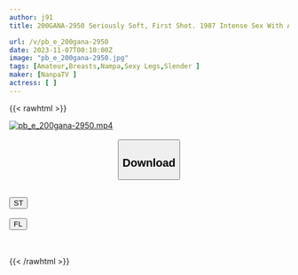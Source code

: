 ```yaml
---
author: j91
title: 200GANA-2950 Seriously Soft, First Shot. 1987 Intense Sex With A Calm And Beautiful Woman After Work! When She Drinks A*****l, Her Masochistic Nature Expands And She Squirts And Cums! ! The Sight Of Her Immersed In Sex Is Truly A Beast. Sex Is The Best Stress Reliever.

url: /v/pb_e_200gana-2950
date: 2023-11-07T00:10:00Z
image: "pb_e_200gana-2950.jpg"
tags: [Amateur,Breasts,Nampa,Sexy Legs,Slender ]
maker: [NanpaTV ]
actress: [ ]
---
```



{{< rawhtml >}}

<div class="video" data-videoid="gY4zAxJA4Liq8Q1">
    <a href="javascript:;">
        <img src="https://my.j91.asia/v/pb_e_200gana-2950/pb_e_200gana-2950.jpg" width="WIDTH" height="HEIGHT" alt="pb_e_200gana-2950.mp4" loading="lazy">
    </a>
</div>

<script type="text/javascript" src="https://j91.asia/asset/on-demand-st.js"></script>

<br>
  <link rel="stylesheet" href="https://j91.asia/asset/bs5.css">
  
  <center>
  <button class="btn btn-primary" type="button" data-bs-toggle="collapse" data-bs-target=".multi-collapse" aria-expanded="false" aria-controls="multiCollapseExample1 multiCollapseExample2"><h2>Download</h2></button></center>
</p>
<div class="row">
  <div class="col">
    <div class="collapse multi-collapse" id="multiCollapseExample1">
      <div class="card card-body">
	      	      <br>
<div class="buttons">  
<a href="https://streamtape.to/v/gY4zAxJA4Liq8Q1" target="_blank"><button class="btn-hover color-3"><i class="fa fa-download"></i> ST</button></a></div>
    </div>
  </div>
</div>
  <div class="col">
    <div class="collapse multi-collapse" id="multiCollapseExample2">
      <div class="card card-body">
	      <br>
<div class="buttons">
    <a href="https://filelions.online/f/t3jkr5735efq" target="_blank"><button class="btn-hover color-9"><i class="fa fa-download"></i> FL</button></a></div>
<br><br>
      </div>
    </div>
  </div>
</div>

{{< /rawhtml >}}
